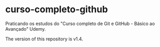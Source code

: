 # curso-completo-github
Praticando os estudos do "Curso completo de Git e GitHub - Básico ao Avançado" Udemy.

The version of this repository is v1.4.
